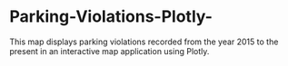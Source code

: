 # Parking-Violations-Plotly-
This map displays parking violations recorded from the year 2015 to the present in an interactive map application using Plotly.
